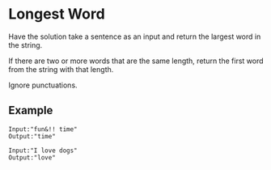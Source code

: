 # Longest Word

Have the solution take a sentence as an input  and return the largest word in the string.

If there are two or more words that are the same length, return the first word from the string with that length.

Ignore punctuations.

## Example 

```
Input:"fun&!! time"
Output:"time"

Input:"I love dogs"
Output:"love"
```
